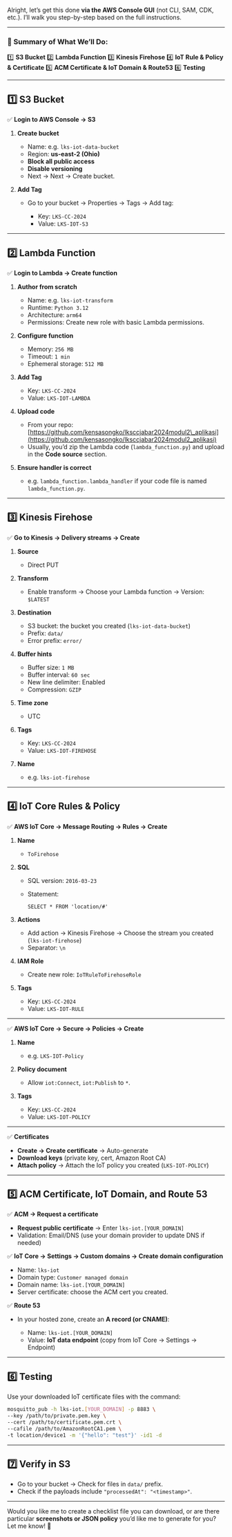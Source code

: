 Alright, let’s get this done **via the AWS Console GUI** (not CLI, SAM, CDK, etc.). I’ll walk you step-by-step based on the full instructions.

---

### **🌟 Summary of What We’ll Do:**

1️⃣ **S3 Bucket**
2️⃣ **Lambda Function**
3️⃣ **Kinesis Firehose**
4️⃣ **IoT Rule & Policy & Certificate**
5️⃣ **ACM Certificate & IoT Domain & Route53**
6️⃣ **Testing**

---

## 1️⃣ S3 Bucket

✅ **Login to AWS Console → S3**

1. **Create bucket**

   * Name: e.g. `lks-iot-data-bucket`
   * Region: **us-east-2 (Ohio)**
   * **Block all public access**
   * **Disable versioning**
   * Next → Next → Create bucket.

2. **Add Tag**

   * Go to your bucket → Properties → Tags → Add tag:

     * Key: `LKS-CC-2024`
     * Value: `LKS-IOT-S3`

---

## 2️⃣ Lambda Function

✅ **Login to Lambda → Create function**

1. **Author from scratch**

   * Name: e.g. `lks-iot-transform`
   * Runtime: `Python 3.12`
   * Architecture: `arm64`
   * Permissions: Create new role with basic Lambda permissions.

2. **Configure function**

   * Memory: `256 MB`
   * Timeout: `1 min`
   * Ephemeral storage: `512 MB`

3. **Add Tag**

   * Key: `LKS-CC-2024`
   * Value: `LKS-IOT-LAMBDA`

4. **Upload code**

   * From your repo: [https://github.com/kensasongko/lksccjabar2024modul2\_aplikasi](https://github.com/kensasongko/lksccjabar2024modul2_aplikasi)
   * Usually, you’d zip the Lambda code (`lambda_function.py`) and upload in the **Code source** section.

5. **Ensure handler is correct**

   * e.g. `lambda_function.lambda_handler` if your code file is named `lambda_function.py`.

---

## 3️⃣ Kinesis Firehose

✅ **Go to Kinesis → Delivery streams → Create**

1. **Source**

   * Direct PUT

2. **Transform**

   * Enable transform → Choose your Lambda function → Version: `$LATEST`

3. **Destination**

   * S3 bucket: the bucket you created (`lks-iot-data-bucket`)
   * Prefix: `data/`
   * Error prefix: `error/`

4. **Buffer hints**

   * Buffer size: `1 MB`
   * Buffer interval: `60 sec`
   * New line delimiter: Enabled
   * Compression: `GZIP`

5. **Time zone**

   * UTC

6. **Tags**

   * Key: `LKS-CC-2024`
   * Value: `LKS-IOT-FIREHOSE`

7. **Name**

   * e.g. `lks-iot-firehose`

---

## 4️⃣ IoT Core Rules & Policy

✅ **AWS IoT Core → Message Routing → Rules → Create**

1. **Name**

   * `ToFirehose`

2. **SQL**

   * SQL version: `2016-03-23`
   * Statement:

     ```
     SELECT * FROM 'location/#'
     ```

3. **Actions**

   * Add action → Kinesis Firehose → Choose the stream you created (`lks-iot-firehose`)
   * Separator: `\n`

4. **IAM Role**

   * Create new role: `IoTRuleToFirehoseRole`

5. **Tags**

   * Key: `LKS-CC-2024`
   * Value: `LKS-IOT-RULE`

---

✅ **AWS IoT Core → Secure → Policies → Create**

1. **Name**

   * e.g. `LKS-IOT-Policy`

2. **Policy document**

   * Allow `iot:Connect`, `iot:Publish` to `*`.

3. **Tags**

   * Key: `LKS-CC-2024`
   * Value: `LKS-IOT-POLICY`

---

✅ **Certificates**

* **Create → Create certificate** → Auto-generate
* **Download keys** (private key, cert, Amazon Root CA)
* **Attach policy** → Attach the IoT policy you created (`LKS-IOT-POLICY`)

---

## 5️⃣ ACM Certificate, IoT Domain, and Route 53

✅ **ACM → Request a certificate**

* **Request public certificate** → Enter `lks-iot.[YOUR_DOMAIN]`
* Validation: Email/DNS (use your domain provider to update DNS if needed)

✅ **IoT Core → Settings → Custom domains → Create domain configuration**

* Name: `lks-iot`
* Domain type: `Customer managed domain`
* Domain name: `lks-iot.[YOUR_DOMAIN]`
* Server certificate: choose the ACM cert you created.

✅ **Route 53**

* In your hosted zone, create an **A record (or CNAME)**:

  * Name: `lks-iot.[YOUR_DOMAIN]`
  * Value: **IoT data endpoint** (copy from IoT Core → Settings → Endpoint)

---

## 6️⃣ Testing

Use your downloaded IoT certificate files with the command:

```bash
mosquitto_pub -h lks-iot.[YOUR_DOMAIN] -p 8883 \
--key /path/to/private.pem.key \
--cert /path/to/certificate.pem.crt \
--cafile /path/to/AmazonRootCA1.pem \
-t location/device1 -m '{"hello": "test"}' -id1 -d
```

---

## 7️⃣ Verify in S3

* Go to your bucket → Check for files in `data/` prefix.
* Check if the payloads include `"processedAt": "<timestamp>"`.

---

Would you like me to create a checklist file you can download, or are there particular **screenshots or JSON policy** you’d like me to generate for you? Let me know! 🚀
